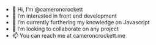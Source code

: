 - 👋 Hi, I’m @cameroncrockett
- 👀 I’m interested in front end development
- 🌱 I’m currently furthering my knowledge on Javascript
- 💞️ I’m looking to collaborate on any project
- 📫 You can reach me at cameroncrockett.me

<!---
cameroncrockett/cameroncrockett is a ✨ special ✨ repository because its `README.md` (this file) appears on your GitHub profile.
You can click the Preview link to take a look at your changes.
--->
